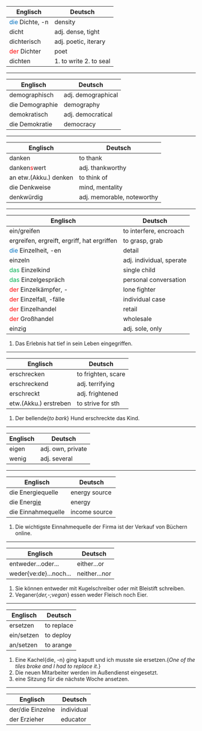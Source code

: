 
| Englisch                                    | Deutsch                |
| ------------------------------------------- | ---------------------- |
| <font color="#0070c0">die</font> Dichte, -n | density                |
| dicht                                       | adj. dense, tight      |
| dichterisch                                 | adj. poetic, iterary   |
| <font color="#ff0000">der</font> Dichter    | poet                   |
| dichten                                     | 1. to write 2. to seal |
__________________________

| Englisch        | Deutsch            |
| --------------- | ------------------ |
| demographisch   | adj. demographical |
| die Demographie | demography         |
| demokratisch    | adj. democratical  |
| die Demokratie  | democracy          |

______________

| Englisch                                 | Deutsch                    |
| ---------------------------------------- | -------------------------- |
| danken                                   | to thank                   |
| danken<font color="#ff0000">s</font>wert | adj. thankworthy           |
| an etw.(Akku.) denken                    | to think of                |
| die Denkweise                            | mind, mentality            |
| denkwürdig                               | adj. memorable, noteworthy |

______________________

| Englisch                                            | Deutsch                  |
| --------------------------------------------------- | ------------------------ |
| ein/greifen                                         | to interfere, encroach   |
| ergreifen, ergreift, ergriff, hat ergriffen         | to grasp, grab           |
| <font color="#0070c0">die</font> Einzelheit, -en    | detail                   |
| einzeln                                             | adj. individual, sperate |
| <font color="#00b050">das</font> Einzelkind         | single child             |
| <font color="#00b050">das</font> Einzelgespräch     | personal conversation    |
| <font color="#ff0000">der</font> Einzelkämpfer, -   | lone fighter             |
| <font color="#ff0000">der</font> Einzelfall, -fälle | individual case          |
| <font color="#ff0000">der</font> Einzelhandel       | retail                   |
| <font color="#ff0000">der</font> Großhandel         | wholesale                |
| einzig                                              | adj. sole, only          |

1. Das Erlebnis hat tief in sein Leben eingegriffen.
_________

| Englisch              | Deutsch            |
| --------------------- | ------------------ |
| erschrecken           | to frighten, scare |
| erschreckend          | adj. terrifying    |
| erschreckt            | adj. frightened    |
| etw.(Akku.) erstreben | to strive for sth  |

1. Der bellende{*to bark*} Hund erschreckte das Kind.

__________


| Englisch | Deutsch           |
| -------- | ----------------- |
| eigen    | adj. own, private |
| wenig    | adj. several      |

_________

| Englisch           | Deutsch       |
| ------------------ | ------------- |
| die Energiequelle  | energy source |
| die Energ<u>ie</u> | energy        |
| die Einnahmequelle | income source |

1. Die wichtigste Einnahmequelle der Firma ist der Verkauf von Büchern online.


_________


| Englisch               | Deutsch       |
| ---------------------- | ------------- |
| entweder...oder...     | either...or   |
| weder{ve:dɐ}...noch... | neither...nor |

1. Sie können entweder mit Kugelschreiber oder mit Bleistift schreiben.
2. Veganer{*der,-;vegan*} essen weder Fleisch noch Eier.

________________

| Englisch   | Deutsch    |
| ---------- | ---------- |
| ersetzen   | to replace |
| ein/setzen | to deploy  |
| an/setzen  | to arange  |

1. Eine Kachel{die, -n} ging kaputt und ich musste sie ersetzen.{*One of the tiles broke and I had to replace it.*}
2. Die neuen Mitarbeiter werden im Außendienst eingesetzt.
3. eine Sitzung für die nächste Woche ansetzen.


______

| Englisch         | Deutsch    |
| ---------------- | ---------- |
| der/die Einzelne | individual |
| der Erzieher     | educator   |